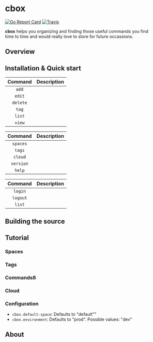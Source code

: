 # cbox

[![Go Report Card](https://goreportcard.com/badge/github.com/dpecos/cbox)](https://goreportcard.com/report/github.com/dpecos/cbox)
[![Travis](https://travis-ci.org/dpecos/cbox.svg?branch=master)](https://travis-ci.org/dpecos/cbox)

**cbox** helps you organizing and finding those useful commands you find time to time and would really love to store for future occassions.

## Overview
 
## Installation & Quick start

| Command    | Description |
|:----------:|-------------|
| `add` | |
| `edit` | |
| `delete` | |
| `tag` | |
| `list` | |
| `view` | |

| Command    | Description |
|:----------:|-------------|
| `spaces` | |
| `tags` | |
| `cloud` | |
| `version` | |
| `help` | |

| Command    | Description |
|:----------:|-------------|
| `login` | |
| `logout` | |
| `list` | |

## Building the source

## Tutorial

### Spaces

### Tags

### Commandsß

### Cloud

### Configuration

* `cbox.default-space`: Defaults to "default""
* `cbox.environment`: Defaults to "prod". Possible values: "dev"

## About